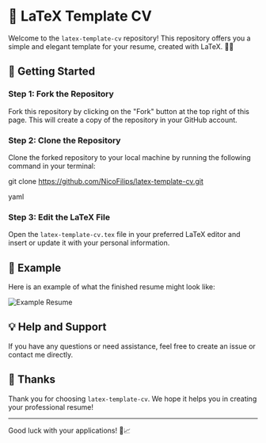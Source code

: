 # 📄 LaTeX Template CV

Welcome to the `latex-template-cv` repository! This repository offers you a simple and elegant template for your resume, created with LaTeX. 👔📝

## 🌟 Getting Started

### Step 1: Fork the Repository

Fork this repository by clicking on the "Fork" button at the top right of this page. This will create a copy of the repository in your GitHub account.

### Step 2: Clone the Repository

Clone the forked repository to your local machine by running the following command in your terminal:

git clone https://github.com/NicoFilips/latex-template-cv.git

yaml

### Step 3: Edit the LaTeX File

Open the `latex-template-cv.tex` file in your preferred LaTeX editor and insert or update it with your personal information.

## 📝 Example

Here is an example of what the finished resume might look like:

![Example Resume](link-to-example-resume-image)

## 💡 Help and Support

If you have any questions or need assistance, feel free to create an issue or contact me directly.

## 🙌 Thanks

Thank you for choosing `latex-template-cv`. We hope it helps you in creating your professional resume!

---

Good luck with your applications! 🚀📈

